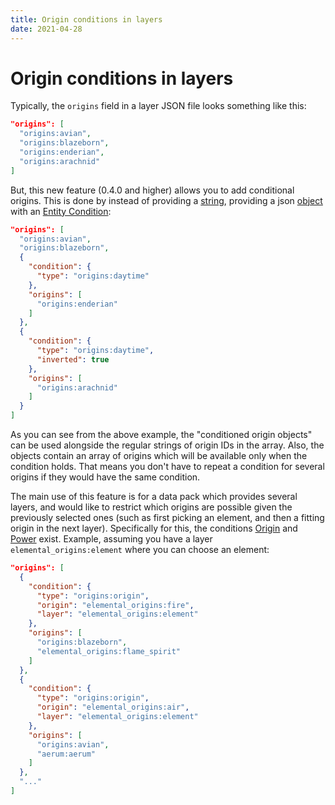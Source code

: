 ```yaml
---
title: Origin conditions in layers
date: 2021-04-28
---
```

# Origin conditions in layers

Typically, the `origins` field in a layer JSON file looks something like this:

```json
"origins": [
  "origins:avian",
  "origins:blazeborn",
  "origins:enderian",
  "origins:arachnid"
]
```

But, this new feature (0.4.0 and higher) allows you to add conditional origins. This is done by instead of providing a [string](../data_types/string.md), providing a json [object](../data_types/object.md) with an [Entity Condition](../entity_conditions.md):

```json
"origins": [
  "origins:avian",
  "origins:blazeborn",
  {
    "condition": {
      "type": "origins:daytime"
    },
    "origins": [
      "origins:enderian"
    ]
  },
  {
    "condition": {
      "type": "origins:daytime",
      "inverted": true
    },
    "origins": [
      "origins:arachnid"
    ]
  }
]
```

As you can see from the above example, the "conditioned origin objects" can be used alongside the regular strings of origin IDs in the array. Also, the objects contain an array of origins which will be available only when the condition holds. That means you don't have to repeat a condition for several origins if they would have the same condition.

The main use of this feature is for a data pack which provides several layers, and would like to restrict which origins are possible given the previously selected ones (such as first picking an element, and then a fitting origin in the next layer). Specifically for this, the conditions [Origin](../entity_conditions/origin.md) and [Power](../entity_conditions/power.md) exist. Example, assuming you have a layer `elemental_origins:element` where you can choose an element:

```json
"origins": [
  {
    "condition": {
      "type": "origins:origin",
      "origin": "elemental_origins:fire",
      "layer": "elemental_origins:element"
    },
    "origins": [
      "origins:blazeborn",
      "elemental_origins:flame_spirit"
    ]
  },
  {
    "condition": {
      "type": "origins:origin",
      "origin": "elemental_origins:air",
      "layer": "elemental_origins:element"
    },
    "origins": [
      "origins:avian",
      "aerum:aerum"
    ]
  },
  "..."
]
```
